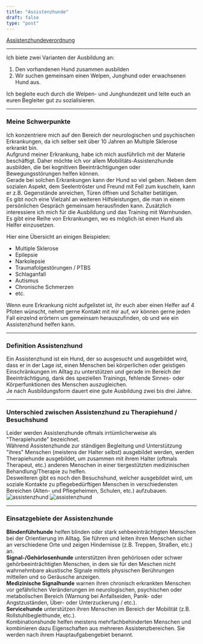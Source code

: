 ```yaml
---
title: "Assistenzhunde"
draft: false
type: "post"
---
```


<a class="btn btn-main" style="margin:0" target="_blank" rel="noopener noreferrer" href="https://www.bmas.de/DE/Service/Gesetze-und-Gesetzesvorhaben/assistenzhundeverordnung.html">Assistenzhundeverordnung</a>
***

Ich biete zwei Varianten der Ausbildung an:
1. Den vorhandenen Hund zusammen ausbilden 
2. Wir suchen gemeinsam einen Welpen, Junghund oder erwachsenen Hund aus.  

Ich begleite euch durch die Welpen- und Junghundezeit und leite euch an euren Begleiter gut zu sozialisieren.
***
### Meine Schwerpunkte
Ich konzentriere mich auf den Bereich der neurologischen und psychischen Erkrankungen, 
da ich selber seit über 10 Jahren an Multiple Sklerose erkrankt bin.  
Aufgrund meiner Erkrankung, habe ich mich ausführlich mit der Materie beschäftigt.
Daher möchte ich vor allem Mobilitäts-Assistenzhunde ausbilden, die bei kognitiven Beeinträchtigungen oder Bewegungsstörungen helfen können.  
Gerade bei solchen Erkrankungen kann der Hund so viel geben.
Neben dem sozialen Aspekt, dem Seelentröster und Freund mit Fell zum kuscheln, kann er z.B. Gegenstände anreichen, Türen öffnen und Schalter betätigen.  
Es gibt noch eine Vielzahl an weiteren Hilfsleistungen, die man in einem persönlichen Gespräch gemeinsam herausfinden kann.
Zusätzlich interessiere ich mich für die Ausbildung und das Training mit Warnhunden.  
Es gibt eine Reihe von Erkrankungen, wo es möglich ist einen Hund als Helfer einzusetzen.  

Hier eine Übersicht an einigen Beispielen:  

* Multiple Sklerose 
* Epilepsie
* Narkolepsie
* Traumafolgestörungen / PTBS 
* Schlaganfall
* Autismus
* Chronische Schmerzen
* etc.

Wenn eure Erkrankung nicht aufgelistet ist, ihr euch aber einen Helfer auf 4 Pfoten wünscht,
nehmt gerne Kontakt mit mir auf, wir können gerne jeden Fall einzelnd erörtern um gemeinsam herauszufinden, ob und wie ein Assistenzhund helfen kann.
***
### Definition Assistenzhund
Ein Assistenzhund ist ein Hund, der so ausgesucht und ausgebildet wird, dass er in der Lage ist, 
einen Menschen bei körperlichen oder geistigen Einschränkungen im Alltag zu unterstützen und gerade im Bereich der Beeinträchtigung, 
dank des speziellen Trainings, fehlende Sinnes- oder Körperfunktionen des Menschen auszugleichen.  
Je nach Ausbildungsform dauert eine gute Ausbildung zwei bis drei Jahre. 
***
### Unterschied zwischen Assistenzhund zu Therapiehund / Besuchshund
Leider werden Assistenzhunde oftmals irrtümlicherweise als "Therapiehunde" bezeichnet.  
Während Assistenzhunde zur ständigen Begleitung und Unterstützung "ihres" Menschen (meistens der Halter selbst) ausgebildet werden,
werden Therapiehunde ausgebildet, um zusammen mit ihrem Halter (oftmals Therapeut, etc.) anderen Menschen in einer tiergestützten medizinischen Behandlung/Therapie zu helfen.  
Desweiteren gibt es noch den Besuchshund, welcher ausgebildet wird,
um soziale Kontakte zu pflegebedürftigen Menschen in verschiedensten Bereichen (Alten- und Pflegeheimen, Schulen, etc.) aufzubauen.
![assistenzhund](/images/assistenzhunde_7.jpg "Assistenzhund")
![assistenzhund](/images/assistenzhunde_8.jpg "Assistenzhund")
***
### Einsatzgebiete der Assistenzhunde
**Blindenführhunde** helfen blinden oder stark sehbeeinträchtigten Menschen bei der Orientierung im Alltag. Sie führen und 
leiten ihren Menschen sicher an verschiedene Orte und zeigen Hindernisse (z.B. Treppen, Straßen, etc.) an.  
**Signal-/Gehörlosenhunde** unterstützen ihren gehörlosen oder schwer gehörbeeinträchtigten Menschen, 
in dem sie für den Meschen nicht wahrnehmbare akustische Signale mittels physischen Berührungen mitteilen und so Geräusche anzeigen.  
**Medizinische Signalhunde** warnen ihren chronisch erkrankten Menschen vor gefährlichen Veränderungen im neurologischen, psychischen oder metabolischen Bereich 
(Warnung bei Anfallseiden, Panik- oder Angstzuständen, Über- oder Unterzuckerung / etc.).  
**Servicehunde** unterstützen ihren Menschen im Bereich der Mobilität (z.B. Rollstuhlbegleithunde, etc.).  
Kombinationshunde helfen meistens mehrfachbehinderten Menschen und kombinieren dazu Eigenschaften aus mehreren Assistenzbereichen.
Sie werden nach ihrem Hauptaufgabengebiet benannt. 
